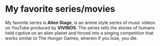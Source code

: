 # **My favorite series/movies**

My favorite series is **Alien Stage**, is an anime style series of music videos on YouTube produced by **VIVINOS**. The series tells the stories of humans held captive on an alien planet and forced into a singing competition that works similar to The Hunger Games, wherein if you lose, you die.
